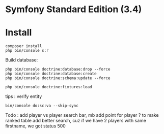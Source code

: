 Symfony Standard Edition (3.4)
========================

# Install #

```
composer install
php bin/console s:r

```

Build database:

```
php bin/console doctrine:database:drop --force
php bin/console doctrine:database:create
php bin/console doctrine:schema:update --force
```

```
php bin/console doctrine:fixtures:load
```


tips : verify entity 

```
bin/console do:sc:va --skip-sync
```


Todo : add player vs player search bar,
       mb add point for player ? to make ranked table
       add better search, cuz if we have 2 players with same firstname, we got status 500
